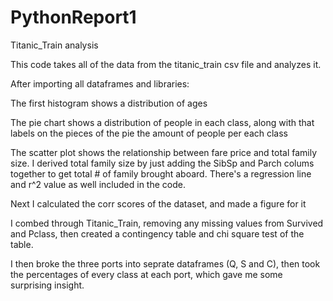 # PythonReport1
Titanic_Train analysis

This code takes all of the data from the titanic_train csv file and analyzes it.

After importing all dataframes and libraries:

The first histogram shows a distribution of ages

The pie chart shows a distribution of people in each class, along with that labels on the pieces of the pie the amount of people per each class

The scatter plot shows the relationship between fare price and total family size. I derived total family size by just adding the SibSp and Parch colums together to get total # of family brought aboard. There's a regression line and r^2 value as well included in the code.

Next I calculated the corr scores of the dataset, and made a figure for it

I combed through Titanic_Train, removing any missing values from Survived and Pclass, then created a contingency table and chi square test of the table.

I then broke the three ports into seprate dataframes (Q, S and C), then took the percentages of every class at each port, which gave me some surprising insight.


